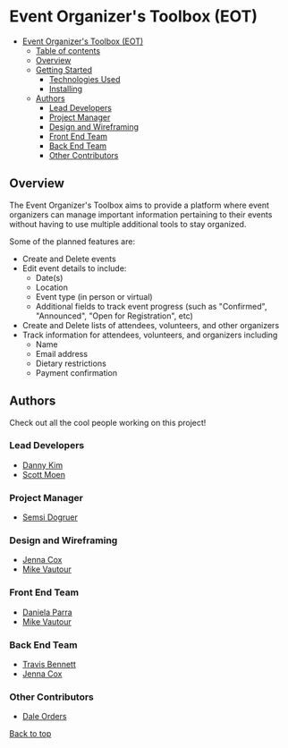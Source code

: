 # Event Organizer's Toolbox (EOT)

<a id="top"></a>

- [Event Organizer's Toolbox (EOT)](#event-organizers-toolbox-eot)
  - [Table of contents](#table-of-contents)
  - [Overview](#overview)
  - [Getting Started](#getting-started)
    - [Technologies Used](#technologies-used)
    - [Installing](#installing)
  - [Authors](#authors)
    - [Lead Developers](#lead-developers)
    - [Project Manager](#project-manager)
    - [Design and Wireframing](#design-and-wireframing)
    - [Front End Team](#front-end-team)
    - [Back End Team](#back-end-team)
    - [Other Contributors](#other-contributors)

## Overview

The Event Organizer's Toolbox aims to provide a platform where event organizers can manage important information pertaining to their events without having to use multiple additional tools to stay organized.

Some of the planned features are:

- Create and Delete events
- Edit event details to include:
  - Date(s)
  - Location
  - Event type (in person or virtual)
  - Additional fields to track event progress (such as "Confirmed", "Announced", "Open for Registration", etc)
- Create and Delete lists of attendees, volunteers, and other organizers
- Track information for attendees, volunteers, and organizers including
  - Name
  - Email address
  - Dietary restrictions
  - Payment confirmation


## Authors

Check out all the cool people working on this project!

### Lead Developers

- [Danny Kim](https://github.com/0916dhkim)
- [Scott Moen](https://github.com/skmoen)

### Project Manager

- [Semsi Dogruer](https://www.linkedin.com/in/semsi-dogruer/)

### Design and Wireframing

- [Jenna Cox](https://github.com/Jenna59)
- [Mike Vautour](https://github.com/igMike-V)

### Front End Team

- [Daniela Parra](https://github.com/parradaniela)
- [Mike Vautour](https://github.com/igMike-V)

### Back End Team

- [Travis Bennett](https://github.com/one2code)
- [Jenna Cox](https://github.com/Jenna59)

### Other Contributors

- [Dale Orders](https://github.com/DaleOrders)

[Back to top](#top)